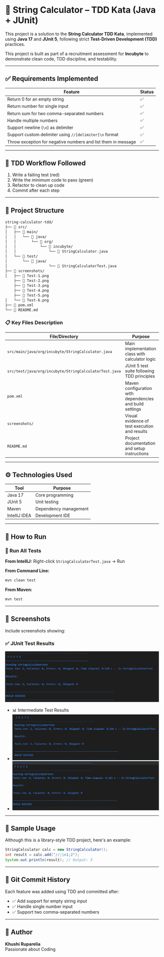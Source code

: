 # 🧪 String Calculator – TDD Kata (Java + JUnit)

This project is a solution to the **String Calculator TDD Kata**, implemented using **Java 17** and **JUnit 5**, following strict **Test-Driven Development (TDD)** practices.

This project is built as part of a recruitment assessment for **Incubyte** to demonstrate clean code, TDD discipline, and testability.

---

## ✅ Requirements Implemented

| Feature | Status |
|--------|--------|
| Return 0 for an empty string | ✅ |
| Return number for single input | ✅ |
| Return sum for two comma-separated numbers | ✅ |
| Handle multiple numbers | ✅ |
| Support newline (`\n`) as delimiter | ✅ |
| Support custom delimiter using `//[delimiter]\n` format | ✅ |
| Throw exception for negative numbers and list them in message | ✅ |

---

## 🧪 TDD Workflow Followed

1. Write a failing test (red)
2. Write the minimum code to pass (green)
3. Refactor to clean up code
4. Commit after each step

---

## 📁 Project Structure

```
string-calculator-tdd/
├── 📂 src/
│   ├── 📂 main/
│   │   └── 📂 java/
│   │       └── 📂 org/
│   │           └── 📂 incubyte/
│   │               └── 📄 StringCalculator.java
│   └── 📂 test/
│       └── 📂 java/
│                   └── 📄 StringCalculatorTest.java
├── 📂 screenshots/
│   ├── 📸 Test-1.png
    ├── 📸 Test-2.png
    ├── 📸 Test-3.png
    ├── 📸 Test-4.png
    ├── 📸 Test-5.png
│   └── 📸 Test-6.png
├── 📄 pom.xml
└── 📄 README.md
```

### 📋 Key Files Description

| File/Directory | Purpose |
|---------------|---------|
| `src/main/java/org/incubyte/StringCalculator.java` | Main implementation class with calculator logic |
| `src/test/java/org/incubyte/StringCalculatorTest.java` | JUnit 5 test suite following TDD principles |
| `pom.xml` | Maven configuration with dependencies and build settings |
| `screenshots/` | Visual evidence of test execution and results |
| `README.md` | Project documentation and setup instructions |

---

## ⚙️ Technologies Used

| Tool         | Purpose              |
|--------------|----------------------|
| Java 17      | Core programming     |
| JUnit 5      | Unit testing         |
| Maven        | Dependency management |
| IntelliJ IDEA| Development IDE      |

---

## 🚀 How to Run

### 🧪 Run All Tests

**From IntelliJ:**
Right-click `StringCalculatorTest.java` → Run

**From Command Line:**
```bash
mvn clean test
```

**From Maven:**
```bash
mvn test
```

---

## 📸 Screenshots

Include screenshots showing:
### ✅ JUnit Test Results
![JUnit Test Results](Screenshots/Test-6.png)

- 📊 Intermediate Test Results
- ![JUnit Test Results](Screenshots/Test-2.png)
- ![JUnit Test Results](Screenshots/Test-4.png)


---

## 📌 Sample Usage

Although this is a library-style TDD project, here's an example:

```java
StringCalculator calc = new StringCalculator();
int result = calc.add("//;\n1;2");
System.out.println(result); // Output: 3
```

---

## 📜 Git Commit History

Each feature was added using TDD and committed after:
- ✅ Add support for empty string input
- ✅ Handle single number input
- ✅ Support two comma-separated numbers

---

## 👤 Author

**Khushi Ruparelia**  
Passionate about Coding

